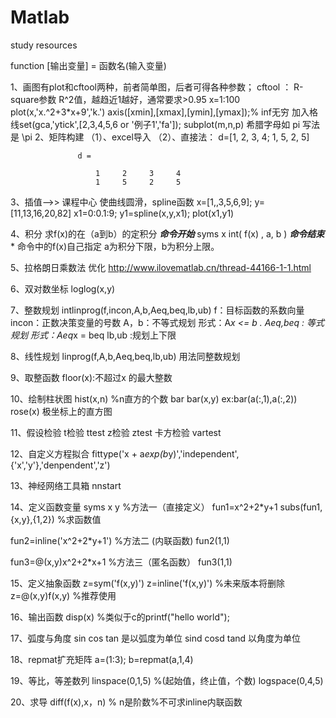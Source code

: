 # Matlab
study resources
 
  function [输出变量] = 函数名(输入变量)
 
1、画图有plot和cftool两种，前者简单图，后者可得各种参数；
   cftool ： R-square参数  R^2值，越趋近1越好，通常要求>0.95 
   x=1:100
   plot(x,'x.^2+3*x+9','k.')
   axis([xmin],[xmax],[ymin],[ymax]);% inf无穷
   加入格线set(gca,'ytick',[2,3,4,5,6   or '例子1','fa']);
   subplot(m,n,p)
   希腊字母如 pi  写法是 \pi
2、矩阵构建
   （1）、excel导入
   （2）、直接法： d=[1, 2, 3, 4; 1, 5, 2, 5]

                   d =

                       1     2     3     4
                       1     5     2     5

3、插值-->>  课程中心
   使曲线圆滑，spline函数
   x=[1,,3,5,6,9];
   y=[11,13,16,20,82]
   x1=0:0.1:9;
   y1=spline(x,y,x1);
   plot(x1,y1)

4、积分 
   求f(x)的在（a到b）的定积分
   *****命令开始*****
   syms x
   int(  f(x)  , a, b  )
   *****命令结束******
   命令中的f(x)自己指定
   a为积分下限，b为积分上限。

5、拉格朗日乘数法 优化
   http://www.ilovematlab.cn/thread-44166-1-1.html

6、双对数坐标
   loglog(x,y)

7、整数规划   intlinprog(f,incon,A,b,Aeq,beq,lb,ub)
   f：目标函数的系数向量
   incon：正数决策变量的号数
   A，b：不等式规划    形式：A*x <= b
.  Aeq,beq : 等式规划   形式：Aeq*x = beq
   lb,ub :规划上下限

8、线性规划   linprog(f,A,b,Aeq,beq,lb,ub)
   用法同整数规划

9、取整函数
   floor(x):不超过x 的最大整数

10、绘制柱状图
   hist(x,n)   %n直方的个数
   bar   bar(x,y) ex:bar(a(:,1),a(:,2))
   rose(x)  极坐标上的直方图

11、假设检验
   t检验 ttest
   z检验 ztest
   卡方检验 vartest

12、自定义方程拟合
   fittype('x + a*exp(b*y)','independent',{'x','y'},'denpendent','z')

13、神经网络工具箱
   nnstart

14、定义函数变量
   syms x y                 %方法一（直接定义）
   fun1=x^2+2*y+1
   subs(fun1,{x,y},{1,2})   %求函数值
   
   fun2=inline('x^2+2*y+1')  %方法二 (内联函数)
   fun2(1,1)
 
   fun3=@(x,y)x^2+2*x+1     %方法三（匿名函数）
   fun3(1,1)

15、定义抽象函数
   z=sym('f(x,y)')
   z=inline('f(x,y)')   %未来版本将删除
   z=@(x,y)f(x,y)       %推荐使用

16、输出函数
   disp(x)   %类似于c的printf("hello world");

17、弧度与角度
   sin cos tan 是以弧度为单位
   sind cosd tand 以角度为单位

18、repmat扩充矩阵
   a=(1:3);
   b=repmat(a,1,4)

19、等比，等差数列
   linspace(0,1,5)   %(起始值，终止值，个数)
   logspace(0,4,5)

20、求导
   diff(f(x),x，n)            % n是阶数%不可求inline内联函数


